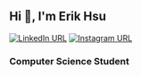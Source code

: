 ## Hi 👋, I'm Erik Hsu</h1>
[![LinkedIn URL](https://img.shields.io/static/v1?color=1ed14b&label=linkedin&logo=linkedin&logoColor=white&style=for-the-badge&message=Connect)](https://www.linkedin.com/in/erik-hsu-5982b424b)
[![Instagram URL](https://img.shields.io/static/v1?color=1ed14b&label=Instagram&logo=Instagram&logoColor=white&style=for-the-badge&message=follow)](https://www.instagram.com/eriik.hsu)
### Computer Science Student</h3>


